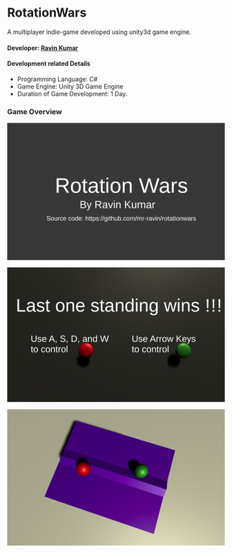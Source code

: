 # RotationWars
A multiplayer indie-game developed using unity3d game engine.

#### Developer: [Ravin Kumar](https://mr-ravin.github.io)

#### Development related Details

- Programming Language: C#
- Game Engine: Unity 3D Game Engine
- Duration of Game Development: 1 Day.

### Game Overview

![first screen](https://github.com/mr-ravin/rotationwars/blob/main/screen_1.png)

![second screen](https://github.com/mr-ravin/rotationwars/blob/main/screen_2.png)

![play screen](https://github.com/mr-ravin/rotationwars/blob/main/screen_3.png)
